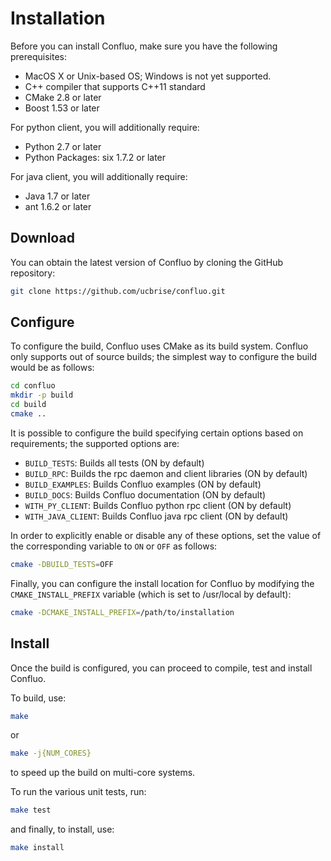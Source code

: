 # Installation

Before you can install Confluo, make sure you have the following prerequisites:

* MacOS X or Unix-based OS; Windows is not yet supported.
* C++ compiler that supports C++11 standard
* CMake 2.8 or later
* Boost 1.53 or later

For python client, you will additionally require:
* Python 2.7 or later
* Python Packages: six 1.7.2 or later

For java client, you will additionally require:
* Java 1.7 or later
* ant 1.6.2 or later

## Download

You can obtain the latest version of Confluo by cloning the GitHub repository:

```bash
git clone https://github.com/ucbrise/confluo.git
```

## Configure

To configure the build, Confluo uses CMake as its build system. Confluo only 
supports out of source builds; the simplest way to configure the build would be 
as follows:

```bash
cd confluo
mkdir -p build
cd build
cmake ..
```

It is possible to configure the build specifying certain options based on 
requirements; the supported options are:

* `BUILD_TESTS`: Builds all tests (ON by default)
* `BUILD_RPC`: Builds the rpc daemon and client libraries (ON by default)
* `BUILD_EXAMPLES`: Builds Confluo examples (ON by default)
* `BUILD_DOCS`: Builds Confluo documentation (ON by default)
* `WITH_PY_CLIENT`: Builds Confluo python rpc client (ON by default)
* `WITH_JAVA_CLIENT`: Builds Confluo java rpc client (ON by default)

In order to explicitly enable or disable any of these options, set the value of
the corresponding variable to `ON` or `OFF` as follows:

```bash
cmake -DBUILD_TESTS=OFF
```

Finally, you can configure the install location for Confluo by modifying the
`CMAKE_INSTALL_PREFIX` variable (which is set to /usr/local by default):

```bash
cmake -DCMAKE_INSTALL_PREFIX=/path/to/installation
```

## Install

Once the build is configured, you can proceed to compile, test and install 
Confluo. 

To build, use:

```bash
make
```

or 

```bash
make -j{NUM_CORES}
```

to speed up the build on multi-core systems.

To run the various unit tests, run:

```bash
make test
```

and finally, to install, use:

```bash
make install
```
